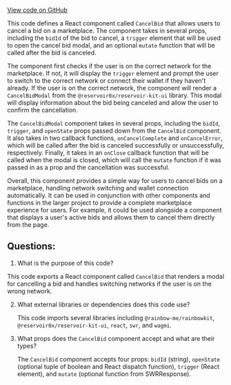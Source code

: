 [View code on GitHub](zoo-labs/zoo/blob/master/app/components/buttons/CancelBid.tsx)

This code defines a React component called `CancelBid` that allows users to cancel a bid on a marketplace. The component takes in several props, including the `bidId` of the bid to cancel, a `trigger` element that will be used to open the cancel bid modal, and an optional `mutate` function that will be called after the bid is canceled.

The component first checks if the user is on the correct network for the marketplace. If not, it will display the `trigger` element and prompt the user to switch to the correct network or connect their wallet if they haven't already. If the user is on the correct network, the component will render a `CancelBidModal` from the `@reservoir0x/reservoir-kit-ui` library. This modal will display information about the bid being canceled and allow the user to confirm the cancellation.

The `CancelBidModal` component takes in several props, including the `bidId`, `trigger`, and `openState` props passed down from the `CancelBid` component. It also takes in two callback functions, `onCancelComplete` and `onCancelError`, which will be called after the bid is canceled successfully or unsuccessfully, respectively. Finally, it takes in an `onClose` callback function that will be called when the modal is closed, which will call the `mutate` function if it was passed in as a prop and the cancellation was successful.

Overall, this component provides a simple way for users to cancel bids on a marketplace, handling network switching and wallet connection automatically. It can be used in conjunction with other components and functions in the larger project to provide a complete marketplace experience for users. For example, it could be used alongside a component that displays a user's active bids and allows them to cancel them directly from the page.
## Questions: 
 1. What is the purpose of this code?
   
   This code exports a React component called `CancelBid` that renders a modal for cancelling a bid and handles switching networks if the user is on the wrong network.

2. What external libraries or dependencies does this code use?
   
   This code imports several libraries including `@rainbow-me/rainbowkit`, `@reservoir0x/reservoir-kit-ui`, `react`, `swr`, and `wagmi`.

3. What props does the `CancelBid` component accept and what are their types?
   
   The `CancelBid` component accepts four props: `bidId` (string), `openState` (optional tuple of boolean and React dispatch function), `trigger` (React element), and `mutate` (optional function from SWRResponse).